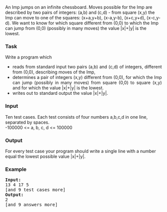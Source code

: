 <p>
An Imp jumps on an infinite chessboard. Moves possible
for the Imp are described by two pairs of integers:
(a,b) and (c,d) - from square (x,y) the Imp
can move to one of the squares: (x+a,y+b), (x-a,y-b),
(x+c,y+d), (x-c,y-d). We want to know for which square
different from (0,0) to which the Imp can jump from (0,0)
(possibly in many moves) the value |x|+|y| is the lowest.
</p>
<h3> Task </h3>
<p>
Write a program which
</p>
<div align="justify">
<ul>
<li> reads from standard input two pairs (a,b) and (c,d) of
integers, different from (0,0), describing moves of the Imp,
</li>
<li> determines a pair of integers (x,y) different from (0,0),
for which the Imp can jump (possibly in many moves) from square (0,0)
to square (x,y) and for which the value |x|+|y| is the lowest.
</li>
<li> writes out to standard output the value |x|+|y|.
</li>
</ul></div>


<h3> Input </h3>
<p>
Ten test cases. Each test consists of four numbers a,b,c,d in one line, separated
by spaces. <br>
-100000 &lt;= a, b, c, d &lt;= 100000
</p>

<h3> Output </h3>
<p>
For every test case your program should write a single line with a number equal the lowest possible value |x|+|y|.
</p>
<h3>Example</h3>
<pre><tt><b>Input:</b>
13 4 17 5
[and 9 test cases more]
<b>Output:</b>
2
[and 9 answers more]
</tt>
</pre>